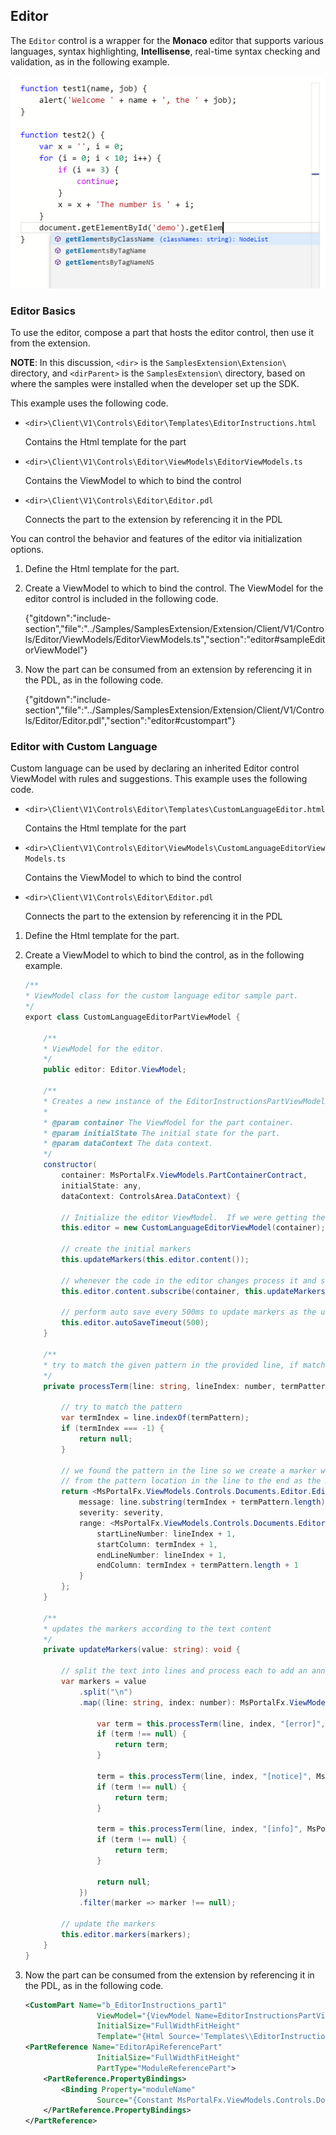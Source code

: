 
## Editor

The `Editor` control is a wrapper for the **Monaco** editor that supports various languages, syntax highlighting, **Intellisense**, real-time syntax checking and validation, as in the following example.

![alt-text](../media/portalfx-controls/editor-code.png "editor-code")

### Editor Basics

To use the editor, compose a part that hosts the editor control, then use it from the extension.

**NOTE**: In this discussion, `<dir>` is the `SamplesExtension\Extension\` directory, and  `<dirParent>`  is the `SamplesExtension\` directory, based on where the samples were installed when the developer set up the SDK. 

This example uses the following code.

* `<dir>\Client\V1\Controls\Editor\Templates\EditorInstructions.html`

  Contains the Html template for the part

* `<dir>\Client\V1\Controls\Editor\ViewModels\EditorViewModels.ts` 

  Contains the ViewModel to which to bind the control

* `<dir>\Client\V1\Controls\Editor\Editor.pdl`

  Connects the part to the extension by referencing it in the PDL

You can control the behavior and features of the editor via initialization options.

1. Define the Html template for the part.

1. Create a ViewModel to which to bind the control. The ViewModel for the editor control is included in the following code.

     {"gitdown":"include-section","file":"../Samples/SamplesExtension/Extension/Client/V1/Controls/Editor/ViewModels/EditorViewModels.ts","section":"editor#sampleEditorViewModel"} 

1. Now the part can be consumed from an extension by referencing it in the PDL, as in the following code.

     {"gitdown":"include-section","file":"../Samples/SamplesExtension/Extension/Client/V1/Controls/Editor/Editor.pdl","section":"editor#custompart"}

### Editor with Custom Language

Custom language can be used by declaring an inherited Editor control ViewModel with rules and suggestions. This example uses the following code.

* `<dir>\Client\V1\Controls\Editor\Templates\CustomLanguageEditor.html`

  Contains the Html template for the part

* `<dir>\Client\V1\Controls\Editor\ViewModels\CustomLanguageEditorViewModels.ts`

  Contains the ViewModel to which to bind the control

* `<dir>\Client\V1\Controls\Editor\Editor.pdl`

  Connects the part to the extension by referencing it in the PDL

1. Define the Html template for the part.

1. Create a ViewModel to which to bind the control, as in the following example.

    ```cs
    /**
    * ViewModel class for the custom language editor sample part.
    */
    export class CustomLanguageEditorPartViewModel {

        /**
        * ViewModel for the editor.
        */
        public editor: Editor.ViewModel;

        /**
        * Creates a new instance of the EditorInstructionsPartViewModel class.
        *
        * @param container The ViewModel for the part container.
        * @param initialState The initial state for the part.
        * @param dataContext The data context.
        */
        constructor(
            container: MsPortalFx.ViewModels.PartContainerContract,
            initialState: any,
            dataContext: ControlsArea.DataContext) {

            // Initialize the editor ViewModel.  If we were getting the data from teh data context, we would pass it in here.
            this.editor = new CustomLanguageEditorViewModel(container);

            // create the initial markers
            this.updateMarkers(this.editor.content());

            // whenever the code in the editor changes process it and set the markers
            this.editor.content.subscribe(container, this.updateMarkers.bind(this));

            // perform auto save every 500ms to update markers as the user edits the text
            this.editor.autoSaveTimeout(500);
        }

        /**
        * try to match the given pattern in the provided line, if matched construct a marker for that line
        */
        private processTerm(line: string, lineIndex: number, termPattern: string, severity: MsPortalFx.ViewModels.Controls.Documents.Editor.MarkerSeverity): MsPortalFx.ViewModels.Controls.Documents.Editor.EditorMarker {

            // try to match the pattern
            var termIndex = line.indexOf(termPattern);
            if (termIndex === -1) {
                return null;
            }

            // we found the pattern in the line so we create a marker which uses the defined severity and the rest of the text
            // from the pattern location in the line to the end as the message
            return <MsPortalFx.ViewModels.Controls.Documents.Editor.EditorMarker> {
                message: line.substring(termIndex + termPattern.length),
                severity: severity,
                range: <MsPortalFx.ViewModels.Controls.Documents.Editor.EditorRange> {
                    startLineNumber: lineIndex + 1,
                    startColumn: termIndex + 1,
                    endLineNumber: lineIndex + 1,
                    endColumn: termIndex + termPattern.length + 1
                }
            };
        }

        /**
        * updates the markers according to the text content
        */
        private updateMarkers(value: string): void {

            // split the text into lines and process each to add an annotation to it
            var markers = value
                .split("\n")
                .map((line: string, index: number): MsPortalFx.ViewModels.Controls.Documents.Editor.EditorMarker => {

                    var term = this.processTerm(line, index, "[error]", MsPortalFx.ViewModels.Controls.Documents.Editor.MarkerSeverity.Error);
                    if (term !== null) {
                        return term;
                    }

                    term = this.processTerm(line, index, "[notice]", MsPortalFx.ViewModels.Controls.Documents.Editor.MarkerSeverity.Warning);
                    if (term !== null) {
                        return term;
                    }

                    term = this.processTerm(line, index, "[info]", MsPortalFx.ViewModels.Controls.Documents.Editor.MarkerSeverity.Info);
                    if (term !== null) {
                        return term;
                    }

                    return null;
                })
                .filter(marker => marker !== null);

            // update the markers
            this.editor.markers(markers);
        }
    }
    ```

1. Now the part can be consumed from the extension by referencing it in the PDL, as in the following code.

    ```xml
    <CustomPart Name="b_EditorInstructions_part1"
                    ViewModel="{ViewModel Name=EditorInstructionsPartViewModel, Module=./Editor/ViewModels/EditorViewModels}"
                    InitialSize="FullWidthFitHeight"
                    Template="{Html Source='Templates\\EditorInstructions.html'}" />
    <PartReference Name="EditorApiReferencePart"
                    InitialSize="FullWidthFitHeight"
                    PartType="ModuleReferencePart">
        <PartReference.PropertyBindings>
            <Binding Property="moduleName"
                    Source="{Constant MsPortalFx.ViewModels.Controls.Documents.Editor}" />
        </PartReference.PropertyBindings>
    </PartReference>
    ```